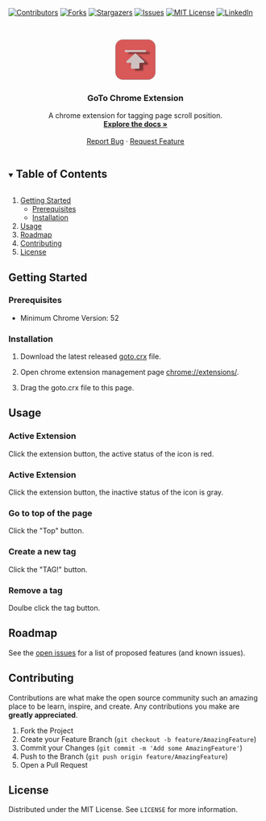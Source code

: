 [![Contributors][contributors-shield]][contributors-url]
[![Forks][forks-shield]][forks-url]
[![Stargazers][stars-shield]][stars-url]
[![Issues][issues-shield]][issues-url]
[![MIT License][license-shield]][license-url]
[![LinkedIn][linkedin-shield]][linkedin-url]



<!-- PROJECT LOGO -->
<br />
<p align="center">
  <a href="https://github.com/JKooll/go">
    <img src="images/icon128-active.png" alt="Logo" width="80" height="80">
  </a>

  <h3 align="center">GoTo Chrome Extension</h3>

  <p align="center">
    A chrome extension for tagging page scroll position.
    <br />
    <a href="https://github.com/JKooll/goto"><strong>Explore the docs »</strong></a>
    <br />
    <br />
    <a href="https://github.com/JKooll/goto/issues">Report Bug</a>
    ·
    <a href="https://github.com/JKooll/goto/issues">Request Feature</a>
  </p>
</p>



<!-- TABLE OF CONTENTS -->
<details open="open">
  <summary><h2 style="display: inline-block">Table of Contents</h2></summary>
  <ol>
    <li>
      <a href="#getting-started">Getting Started</a>
      <ul>
        <li><a href="#prerequisites">Prerequisites</a></li>
        <li><a href="#installation">Installation</a></li>
      </ul>
    </li>
    <li><a href="#usage">Usage</a></li>
    <li><a href="#roadmap">Roadmap</a></li>
    <li><a href="#contributing">Contributing</a></li>
    <li><a href="#license">License</a></li>
  </ol>
</details>

<!-- GETTING STARTED -->
## Getting Started

### Prerequisites

- Minimum Chrome Version: 52

### Installation

1. Download the latest released [goto.crx](https://github.com/JKooll/goto/releases) file.

2. Open chrome extension management page [chrome://extensions/](chrome://extensions/).

3. Drag the goto.crx file to this page.

<!-- USAGE EXAMPLES -->
## Usage

### Active Extension

Click the extension button, the active status of the icon is red.

### Active Extension
Click the extension button, the inactive status of the icon is gray.

### Go to top of the page

Click the "Top" button.

### Create a new tag

Click the "TAG!" button.

### Remove a tag

Doulbe click the tag button.

<!-- ROADMAP -->
## Roadmap

See the [open issues](https://github.com/JKooll/goto/issues) for a list of proposed features (and known issues).

<!-- CONTRIBUTING -->
## Contributing

Contributions are what make the open source community such an amazing place to be learn, inspire, and create. Any contributions you make are **greatly appreciated**.

1. Fork the Project
2. Create your Feature Branch (`git checkout -b feature/AmazingFeature`)
3. Commit your Changes (`git commit -m 'Add some AmazingFeature'`)
4. Push to the Branch (`git push origin feature/AmazingFeature`)
5. Open a Pull Request



<!-- LICENSE -->
## License

Distributed under the MIT License. See `LICENSE` for more information.


<!-- MARKDOWN LINKS & IMAGES -->
<!-- https://www.markdownguide.org/basic-syntax/#reference-style-links -->
[contributors-shield]: https://img.shields.io/github/contributors/JKooll/goto.svg?style=for-the-badge
[contributors-url]: https://github.com/JKooll/goto/graphs/contributors
[forks-shield]: https://img.shields.io/github/forks/JKooll/goto.svg?style=for-the-badge
[forks-url]: https://github.com/JKooll/goto/network/members
[stars-shield]: https://img.shields.io/github/stars/JKooll/goto.svg?style=for-the-badge
[stars-url]: https://github.com/JKooll/goto/stargazers
[issues-shield]: https://img.shields.io/github/issues/JKooll/goto.svg?style=for-the-badge
[issues-url]: https://github.com/JKooll/goto/issues
[license-shield]: https://img.shields.io/github/license/JKooll/goto.svg?style=for-the-badge
[license-url]: https://github.com/JKooll/go/blob/master/LICENSE.txt
[linkedin-shield]: https://img.shields.io/badge/-LinkedIn-black.svg?style=for-the-badge&logo=linkedin&colorB=555
[linkedin-url]: https://linkedin.com/in/shuquanzhao